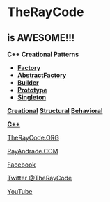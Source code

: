 # TheRayCode
## is AWESOME!!!

**C++ Creational Patterns**

 * **[Factory](./Factory/README.md)**
 * **[AbstractFactory](./AbstractFactory/README.md)**
 * **[Builder](./Builder/README.md)**
 * **[Prototype](./Prototype/README.md)**
 * **[Singleton](./Singleton/README.md)**

**[Creational](../Creational/README.md)**
**[Structural](../Structural/README.md)**
**[Behavioral](../Behavioral/README.md)**

**[C++](../README.md)** 


[TheRayCode.ORG](https://www.TheRayCode.org)

[RayAndrade.COM](https://www.RayAndrade.com)


[Facebook](https://www.facebook.com/TheRayCode/)

[Twitter @TheRayCode](https://www.twitter.com/TheRayCode/)

[YouTube](https://www.youtube.com/AndradeRay/)

